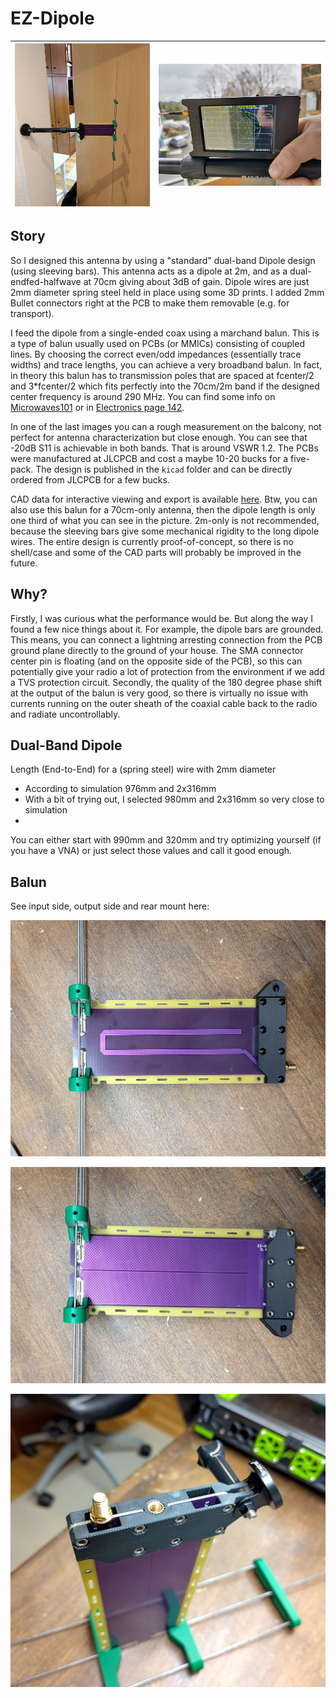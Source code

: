 # EZ-Dipole

![EZ-Dipole mounted with magnetic base on camera mount](images/IMG_20231229_100742.jpg?raw=true "EZ-Dipole mounted with magnetic base on camera mount")            |  ![EZ-Dipole S-Parameter measurement](images/IMG_20231229_104142.jpg?raw=true "EZ-Dipole S-Parameter measurement")
:-------------------------:|:-------------------------:

## Story
So I designed this antenna by using a "standard" dual-band Dipole design (using sleeving bars). This antenna acts as a dipole at 2m, and as a dual-endfed-halfwave at 70cm giving about 3dB of gain. Dipole wires are just 2mm diameter spring steel held in place using some 3D prints. I added 2mm Bullet connectors right at the PCB to make them removable (e.g. for transport).

I feed the dipole from a single-ended coax using a marchand balun. This is a type of balun usually used on PCBs (or MMICs) consisting of coupled lines. By choosing the correct even/odd impedances (essentially trace widths) and trace lengths, you can achieve a very broadband balun. In fact, in theory this balun has to transmission poles that are spaced at fcenter/2 and 3*fcenter/2 which fits perfectly into the 70cm/2m band if the designed center frequency is around 290 MHz. You can find some info on [Microwaves101](https://www.microwaves101.com/encyclopedias/marchand-balun) or in [Electronics page 142](https://www.worldradiohistory.com/Archive-Electronics/40s/Electronics-1944-12.pdf).

In one of the last images you can a rough measurement on the balcony, not perfect for antenna characterization but close enough. You can see that -20dB S11 is achievable in both bands. That is around VSWR 1.2.
The PCBs were manufactured at JLCPCB and cost a maybe 10-20 bucks for a five-pack. The design is published in the ``kicad`` folder and can be directly ordered from JLCPCB for a few bucks.

CAD data for interactive viewing and export is available [here](https://cad.onshape.com/documents/8bec165c172f3d5d236466bc/w/3552c482374d0af884c64410/e/ade224930e898bb7b68000cc?renderMode=0&uiState=65900c81cb4b177d9640ea59). Btw, you can also use this balun for a 70cm-only antenna, then the dipole length is only one third of what you can see in the picture. 2m-only is not recommended, because the sleeving bars give some mechanical rigidity to the long dipole wires. The entire design is currently proof-of-concept, so there is no shell/case and some of the CAD parts will probably be improved in the future.

## Why?
Firstly, I was curious what the performance would be. But along the way I found a few nice things about it.
For example, the dipole bars are grounded. This means, you can connect a lightning arresting connection from the PCB ground plane directly to the ground of your house. The SMA connector center pin is floating (and on the opposite side of the PCB), so this can potentially give your radio a lot of protection from the environment if we add a TVS protection circuit.
Secondly, the quality of the 180 degree phase shift at the output of the balun is very good, so there is virtually no issue with currents running on the outer sheath of the coaxial cable back to the radio and radiate uncontrollably.

## Dual-Band Dipole
Length (End-to-End) for a (spring steel) wire with 2mm diameter
- According to simulation 976mm and 2x316mm
- With a bit of trying out, I selected 980mm and 2x316mm so very close to simulation
- 
You can either start with 990mm and 320mm and try optimizing yourself (if you have a VNA) or just select those values and call it good enough.

## Balun
See input side, output side and rear mount here:

![Balun input side](images/IMG_20231229_101317.jpg?raw=true "Balun input side")

![Balun output side](images/IMG_20231229_101331.jpg?raw=true "Balun output side")

![Balun rear](images/IMG_20231229_101429.jpg?raw=true "Balun rear")
